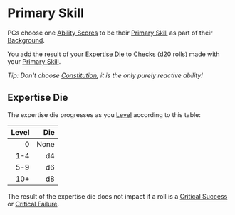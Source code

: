 # Primary Skill

PCs choose one [Ability Scores](../The%20Ability%20Scores/Ability%20Scores.md) to be their [Primary Skill](Primary%20Skill.md) as part of their [Background](Background.md).

You add the result of your [Expertise Die](#Expertise%20Die) to [Checks](../../Game%20Procedures/Core%20Procedures/Check.md) (d20 rolls) made with your [Primary Skill](Primary%20Skill.md).

*Tip: Don't choose [Constitution](../The%20Ability%20Scores/Constitution.md), it is the only purely reactive ability!*

## Expertise Die

The expertise die progresses as you [Level](../Derived%20Statistics/Level.md) according to this table:

| Level |  Die |
| ----: | ---: |
|     0 | None |
|   1-4 |   d4 |
|   5-9 |   d6 |
|   10+ |   d8 |

The result of the expertise die does not impact if a roll is a [Critical Success](../../Game%20Procedures/Die%20Rolling%20Mechanics/Critical%20Success.md) or [Critical Failure](../../Game%20Procedures/Die%20Rolling%20Mechanics/Critical%20Failure.md).
